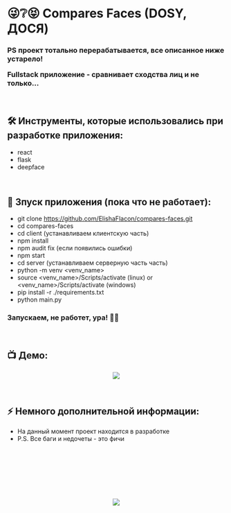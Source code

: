 <h1> 
     😜❔😝 Compares Faces (DOSY, ДОСЯ)
</h1>

<h3>
PS проект тотально перерабатывается, все описанное ниже устарело!

Fullstack приложение - сравнивает сходства лиц и не только...
</h3>


</br>



<h2>
  🛠️ Инструменты, которые использовались при разработке приложения:
</h2>

- react
- flask
- deepface



</br>



<h2>
  🚀 Зпуск приложения (пока что не работает):
</h2>

- git clone https://github.com/ElishaFlacon/compares-faces.git
- cd compares-faces
- cd client (устанавливаем клиентскую часть)
- npm install
- npm audit fix (если появились ошибки)
- npm start
- cd server (устанавливаем серверную часть часть)
- python -m venv <venv_name>
- source <venv_name>/Scripts/activate (linux) or <venv_name>/Scripts/activate (windows)
- pip install -r ./requirements.txt
- python main.py
<h3>
    Запускаем, не работет, ура! 🗿🚬
</h3>



</br>



<h2>
 📺 Демо:
</h2>

<p align="center">
  <img src="https://user-images.githubusercontent.com/83610362/236540676-9cc6e71f-a161-42f1-88f9-c86d4ea90a1d.gif"/>
</p>



</br>



<h2>
⚡ Немного дополнительной информации:
</h2>

- На данный момент проект находится в разработке
- P.S. Все баги и недочеты - это фичи




<br/>
<br/>
<br/>
<br/>
<br/>
<br/>



<p align="center">
  <img src="https://capsule-render.vercel.app/api?type=waving&color=d179b8&height=64&section=footer"/>
</p>


